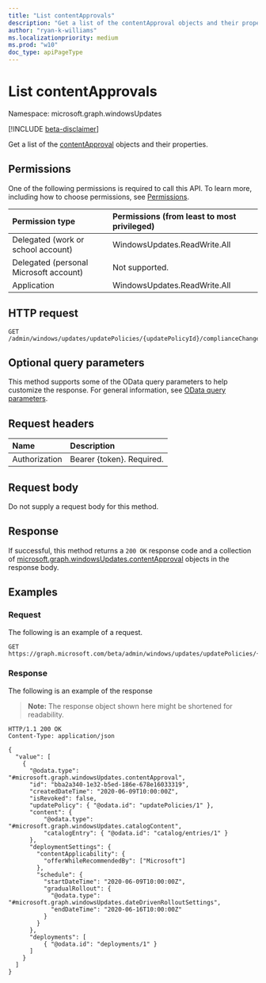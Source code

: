 ```yaml
---
title: "List contentApprovals"
description: "Get a list of the contentApproval objects and their properties."
author: "ryan-k-williams"
ms.localizationpriority: medium
ms.prod: "w10"
doc_type: apiPageType
---
```


# List contentApprovals
Namespace: microsoft.graph.windowsUpdates

[!INCLUDE [beta-disclaimer](../../includes/beta-disclaimer.md)]

Get a list of the [contentApproval](../resources/windowsupdates-contentapproval.md) objects and their properties.

## Permissions
One of the following permissions is required to call this API. To learn more, including how to choose permissions, see [Permissions](/graph/permissions-reference).

|Permission type|Permissions (from least to most privileged)|
|:---|:---|
|Delegated (work or school account)|WindowsUpdates.ReadWrite.All|
|Delegated (personal Microsoft account)|Not supported.|
|Application|WindowsUpdates.ReadWrite.All|

## HTTP request

<!-- {
  "blockType": "ignored"
}
-->
``` http
GET /admin/windows/updates/updatePolicies/{updatePolicyId}/complianceChanges/microsoft.graph.windowsUpdates.contentApproval
```

## Optional query parameters
This method supports some of the OData query parameters to help customize the response. For general information, see [OData query parameters](/graph/query-parameters).

## Request headers
|Name|Description|
|:---|:---|
|Authorization|Bearer {token}. Required.|

## Request body
Do not supply a request body for this method.

## Response

If successful, this method returns a `200 OK` response code and a collection of [microsoft.graph.windowsUpdates.contentApproval](../resources/windowsupdates-contentapproval.md) objects in the response body.

## Examples

### Request
The following is an example of a request.
<!-- {
  "blockType": "request",
  "name": "list_contentapproval"
}
-->
``` http
GET https://graph.microsoft.com/beta/admin/windows/updates/updatePolicies/{updatePolicyId}/complianceChanges/microsoft.graph.windowsUpdates.contentApproval
```


### Response
The following is an example of the response
>**Note:** The response object shown here might be shortened for readability.
<!-- {
  "blockType": "response",
  "truncated": true,
  "@odata.type": "Collection(microsoft.graph.windowsUpdates.contentApproval)"
}
-->
``` http
HTTP/1.1 200 OK
Content-Type: application/json

{
  "value": [
    {
      "@odata.type": "#microsoft.graph.windowsUpdates.contentApproval",
      "id": "bba2a340-1e32-b5ed-186e-678e16033319",
      "createdDateTime": "2020-06-09T10:00:00Z",
      "isRevoked": false,
      "updatePolicy": { "@odata.id": "updatePolicies/1" },
      "content": {
          "@odata.type": "#microsoft.graph.windowsUpdates.catalogContent",
          "catalogEntry": { "@odata.id": "catalog/entries/1" }
      },
      "deploymentSettings": {
        "contentApplicability": {
          "offerWhileRecommendedBy": ["Microsoft"]
        },
        "schedule": {
          "startDateTime": "2020-06-09T10:00:00Z",
          "gradualRollout": {
            "@odata.type": "#microsoft.graph.windowsUpdates.dateDrivenRolloutSettings",
            "endDateTime": "2020-06-16T10:00:00Z"
          }
        }
      },
      "deployments": [
          { "@odata.id": "deployments/1" }
      ]
    }
  ]
}
```


